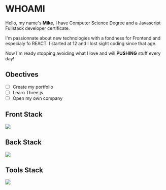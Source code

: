 # WHOAMI

Hello, my name's **Mike**, I have Computer Science Degree and a Javascript Fullstack developer certificate.

I'm passionnate about new technologies with a fondness for Frontend and especialy fo REACT. I started at 12 and I lost sight coding since that age.

Now I'm ready stopping avoiding what I love and will **PUSHING** stuff every day!

## Obectives
- [ ] Create my portfolio
- [ ] Learn Three.js
- [ ] Open my own company

## Front Stack
<p align="left">
  <a href="https://skillicons.dev">
    <img src="https://skillicons.dev/icons?i=html,css,javascript,react,next,threejs,git,github&perline=5" />
  </a>
</p>

## Back Stack
<p align="left">
  <a href="https://skillicons.dev">
    <img src="https://skillicons.dev/icons?i=nodejs,express,mongodb,postgresql" />
  </a>
</p>

## Tools Stack
<p align="left">
  <a href="https://skillicons.dev">
    <img src="https://skillicons.dev/icons?i=git,github,vscode,cursor" />
  </a>
</p>
